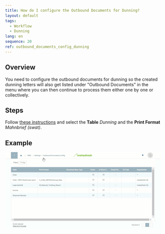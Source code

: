 ```yaml
---
title: How do I configure the Outbound Documents for Dunning?
layout: default
tags:
  - Workflow
  - Dunning
lang: en
sequence: 20
ref: outbound_documents_config_dunning
---
```


## Overview
You need to configure the outbound documents for dunning so the created dunning letters will also get listed under "Outbound Documents" in the menu where you can then continue to process them either one by one or collectively.

## Steps
Follow [these instructions](Outbound_Documents_Config) and select the **Table** *Dunning* and the **Print Format** *Mahnbrief (swat)*.

## Example
![](assets/Outbound_documents_config+dunning.gif)
